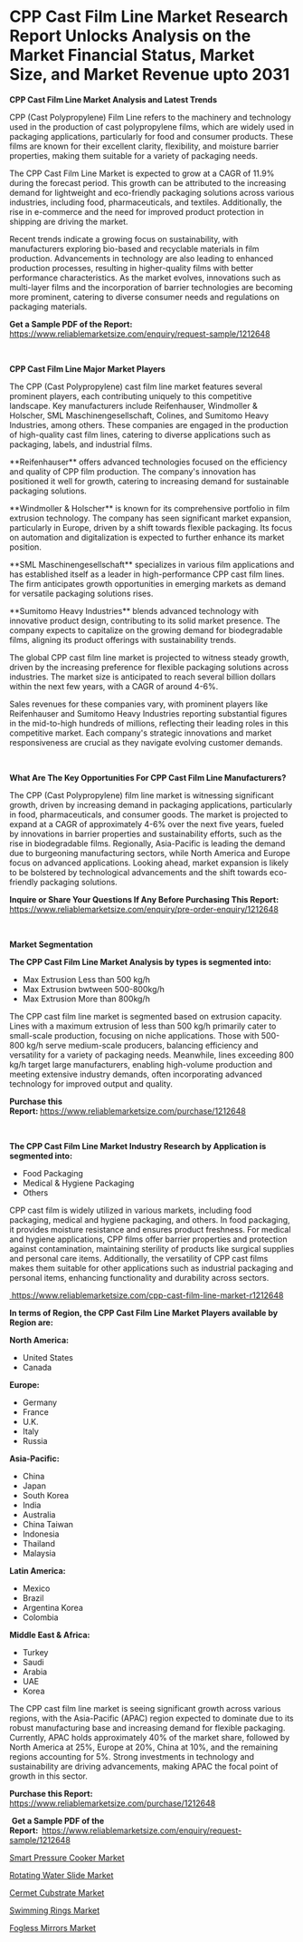 <p><h1>CPP Cast Film Line Market Research Report Unlocks Analysis on the Market Financial Status, Market Size, and Market Revenue upto 2031</h1></p><p><strong>CPP Cast Film Line Market Analysis and Latest Trends</strong></p>
<p><p>CPP (Cast Polypropylene) Film Line refers to the machinery and technology used in the production of cast polypropylene films, which are widely used in packaging applications, particularly for food and consumer products. These films are known for their excellent clarity, flexibility, and moisture barrier properties, making them suitable for a variety of packaging needs.</p><p>The CPP Cast Film Line Market is expected to grow at a CAGR of 11.9% during the forecast period. This growth can be attributed to the increasing demand for lightweight and eco-friendly packaging solutions across various industries, including food, pharmaceuticals, and textiles. Additionally, the rise in e-commerce and the need for improved product protection in shipping are driving the market.</p><p>Recent trends indicate a growing focus on sustainability, with manufacturers exploring bio-based and recyclable materials in film production. Advancements in technology are also leading to enhanced production processes, resulting in higher-quality films with better performance characteristics. As the market evolves, innovations such as multi-layer films and the incorporation of barrier technologies are becoming more prominent, catering to diverse consumer needs and regulations on packaging materials.</p></p>
<p><strong>Get a Sample PDF of the Report:&nbsp;</strong> <a href="https://www.reliablemarketsize.com/enquiry/request-sample/1212648?utm_campaign=1133&utm_medium=2&utm_source=Github&utm_content=ia&utm_term=06102024&utm_id=cpp-cast-film-line">https://www.reliablemarketsize.com/enquiry/request-sample/1212648</a></p>
<p>&nbsp;</p>
<p><strong>CPP Cast Film Line Major Market Players</strong></p>
<p><p>The CPP (Cast Polypropylene) cast film line market features several prominent players, each contributing uniquely to this competitive landscape. Key manufacturers include Reifenhauser, Windmoller & Holscher, SML Maschinengesellschaft, Colines, and Sumitomo Heavy Industries, among others. These companies are engaged in the production of high-quality cast film lines, catering to diverse applications such as packaging, labels, and industrial films.</p><p>**Reifenhauser** offers advanced technologies focused on the efficiency and quality of CPP film production. The company's innovation has positioned it well for growth, catering to increasing demand for sustainable packaging solutions.</p><p>**Windmoller & Holscher** is known for its comprehensive portfolio in film extrusion technology. The company has seen significant market expansion, particularly in Europe, driven by a shift towards flexible packaging. Its focus on automation and digitalization is expected to further enhance its market position.</p><p>**SML Maschinengesellschaft** specializes in various film applications and has established itself as a leader in high-performance CPP cast film lines. The firm anticipates growth opportunities in emerging markets as demand for versatile packaging solutions rises.</p><p>**Sumitomo Heavy Industries** blends advanced technology with innovative product design, contributing to its solid market presence. The company expects to capitalize on the growing demand for biodegradable films, aligning its product offerings with sustainability trends.</p><p>The global CPP cast film line market is projected to witness steady growth, driven by the increasing preference for flexible packaging solutions across industries. The market size is anticipated to reach several billion dollars within the next few years, with a CAGR of around 4-6%.</p><p>Sales revenues for these companies vary, with prominent players like Reifenhauser and Sumitomo Heavy Industries reporting substantial figures in the mid-to-high hundreds of millions, reflecting their leading roles in this competitive market. Each company's strategic innovations and market responsiveness are crucial as they navigate evolving customer demands.</p></p>
<p>&nbsp;</p>
<p><strong>What Are The Key Opportunities For CPP Cast Film Line Manufacturers?</strong></p>
<p><p>The CPP (Cast Polypropylene) film line market is witnessing significant growth, driven by increasing demand in packaging applications, particularly in food, pharmaceuticals, and consumer goods. The market is projected to expand at a CAGR of approximately 4-6% over the next five years, fueled by innovations in barrier properties and sustainability efforts, such as the rise in biodegradable films. Regionally, Asia-Pacific is leading the demand due to burgeoning manufacturing sectors, while North America and Europe focus on advanced applications. Looking ahead, market expansion is likely to be bolstered by technological advancements and the shift towards eco-friendly packaging solutions.</p></p>
<p><strong>Inquire or Share Your Questions If Any Before Purchasing This Report:</strong> <a href="https://www.reliablemarketsize.com/enquiry/pre-order-enquiry/1212648?utm_campaign=1133&utm_medium=2&utm_source=Github&utm_content=ia&utm_term=06102024&utm_id=cpp-cast-film-line">https://www.reliablemarketsize.com/enquiry/pre-order-enquiry/1212648</a></p>
<p>&nbsp;</p>
<p><strong>Market Segmentation</strong></p>
<p><strong>The CPP Cast Film Line Market Analysis by types is segmented into:</strong></p>
<p><ul><li>Max Extrusion Less than 500 kg/h</li><li>Max Extrusion bwtween 500-800kg/h</li><li>Max Extrusion More than 800kg/h</li></ul></p>
<p><p>The CPP cast film line market is segmented based on extrusion capacity. Lines with a maximum extrusion of less than 500 kg/h primarily cater to small-scale production, focusing on niche applications. Those with 500-800 kg/h serve medium-scale producers, balancing efficiency and versatility for a variety of packaging needs. Meanwhile, lines exceeding 800 kg/h target large manufacturers, enabling high-volume production and meeting extensive industry demands, often incorporating advanced technology for improved output and quality.</p></p>
<p><strong>Purchase this Report:&nbsp;</strong><a href="https://www.reliablemarketsize.com/purchase/1212648?utm_campaign=1133&utm_medium=2&utm_source=Github&utm_content=ia&utm_term=06102024&utm_id=cpp-cast-film-line">https://www.reliablemarketsize.com/purchase/1212648</a></p>
<p>&nbsp;</p>
<p><strong>The CPP Cast Film Line Market Industry Research by Application is segmented into:</strong></p>
<p><ul><li>Food Packaging</li><li>Medical & Hygiene Packaging</li><li>Others</li></ul></p>
<p><p>CPP cast film is widely utilized in various markets, including food packaging, medical and hygiene packaging, and others. In food packaging, it provides moisture resistance and ensures product freshness. For medical and hygiene applications, CPP films offer barrier properties and protection against contamination, maintaining sterility of products like surgical supplies and personal care items. Additionally, the versatility of CPP cast films makes them suitable for other applications such as industrial packaging and personal items, enhancing functionality and durability across sectors.</p></p>
<p><a href="https://www.reliablemarketsize.com/cpp-cast-film-line-market-r1212648?utm_campaign=1133&utm_medium=2&utm_source=Github&utm_content=ia&utm_term=06102024&utm_id=cpp-cast-film-line">&nbsp;https://www.reliablemarketsize.com/cpp-cast-film-line-market-r1212648</a></p>
<p><strong>In terms of Region, the CPP Cast Film Line Market Players available by Region are:</strong></p>
<p>
    <p> <strong> North America: </strong>
        <ul>
            <li>United States</li>
            <li>Canada</li>
        </ul>
        </p> 
    <p> <strong> Europe: </strong>
        <ul>
            <li>Germany</li>
            <li>France</li>
            <li>U.K.</li>
            <li>Italy</li>
            <li>Russia</li>
        </ul>
        </p> 
    <p> <strong> Asia-Pacific: </strong>
        <ul>
            <li>China</li>
            <li>Japan</li>
            <li>South Korea</li>
            <li>India</li>
            <li>Australia</li>
            <li>China Taiwan</li>
            <li>Indonesia</li>
            <li>Thailand</li>
            <li>Malaysia</li>
        </ul>
        </p> 
    <p> <strong> Latin America: </strong>
        <ul>
            <li>Mexico</li>
            <li>Brazil</li>
            <li>Argentina Korea</li>
            <li>Colombia</li>
        </ul>
        </p> 
    <p> <strong> Middle East & Africa: </strong>
        <ul>
            <li>Turkey</li>
            <li>Saudi</li>
            <li>Arabia</li>
            <li>UAE</li>
            <li>Korea</li>
        </ul>
    </p>
    </p>
<p><p>The CPP cast film line market is seeing significant growth across various regions, with the Asia-Pacific (APAC) region expected to dominate due to its robust manufacturing base and increasing demand for flexible packaging. Currently, APAC holds approximately 40% of the market share, followed by North America at 25%, Europe at 20%, China at 10%, and the remaining regions accounting for 5%. Strong investments in technology and sustainability are driving advancements, making APAC the focal point of growth in this sector.</p></p>
<p><strong>Purchase this Report: </strong><a href="https://www.reliablemarketsize.com/purchase/1212648?utm_campaign=1133&utm_medium=2&utm_source=Github&utm_content=ia&utm_term=06102024&utm_id=cpp-cast-film-line">https://www.reliablemarketsize.com/purchase/1212648</a></p>
<p>&nbsp;<strong>Get a Sample PDF of the Report:&nbsp;&nbsp;</strong><a href="https://www.reliablemarketsize.com/enquiry/request-sample/1212648?utm_campaign=1133&utm_medium=2&utm_source=Github&utm_content=ia&utm_term=06102024&utm_id=cpp-cast-film-line">https://www.reliablemarketsize.com/enquiry/request-sample/1212648</a></p>
<p><strong></strong></p>
<p><p><a href="https://www.linkedin.com/pulse/smart-pressure-cooker-market-research-report-2024-2031-g9ute?utm_campaign=1133&utm_medium=2&utm_source=Github&utm_content=ia&utm_term=06102024&utm_id=cpp-cast-film-line">Smart Pressure Cooker Market</a></p><p><a href="https://www.linkedin.com/pulse/emerging-opportunities-challenges-global-rotating-water-slide-fmsze?utm_campaign=1133&utm_medium=2&utm_source=Github&utm_content=ia&utm_term=06102024&utm_id=cpp-cast-film-line">Rotating Water Slide Market</a></p><p><a href="https://issuu.com/reportprime-2/docs/cermet-cubstrate-market-size-2030.p_9ed971264e8933?utm_campaign=1133&utm_medium=2&utm_source=Github&utm_content=ia&utm_term=06102024&utm_id=cpp-cast-film-line">Cermet Cubstrate Market</a></p><p><a href="https://www.linkedin.com/pulse/swimming-rings-market-trends-insights-type-application-zedfe?utm_campaign=1133&utm_medium=2&utm_source=Github&utm_content=ia&utm_term=06102024&utm_id=cpp-cast-film-line">Swimming Rings Market</a></p><p><a href="https://www.linkedin.com/pulse/global-fogless-mirrors-market-projected-grow-cagr-148-rdzse?utm_campaign=1133&utm_medium=2&utm_source=Github&utm_content=ia&utm_term=06102024&utm_id=cpp-cast-film-line">Fogless Mirrors Market</a></p></p>